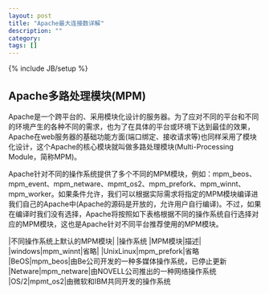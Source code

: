 ```yaml
---
layout: post
title: "Apache最大连接数详解"
description: ""
category: 
tags: []
---
```

{% include JB/setup %}
## Apache多路处理模块(MPM)
Apache是一个跨平台的、采用模块化设计的服务器。为了应对不同的平台和不同的环境产生的各种不同的需求，也为了在具体的平台或环境下达到最佳的效果，Apache在web服务器的基础功能方面(端口绑定、接收请求等)也同样采用了模块化设计，这个Apache的核心模块就叫做多路处理模块(Multi-Processing Module，简称MPM)。

Apache针对不同的操作系统提供了多个不同的MPM模块，例如：mpm_beos、mpm_event、mpm_netware、mpmt_os2、mpm_prefork、mpm_winnt、mpm_worker。如果条件允许，我们可以根据实际需求将指定的MPM模块编译进我们自己的Apache中(Apache的源码是开放的，允许用户自行编译)。不过，如果在编译时我们没有选择，Apache将按照如下表格根据不同的操作系统自行选择对应的MPM模块，这也是Apache针对不同平台推荐使用的MPM模块。

|不同操作系统上默认的MPM模块|
|操作系统 |MPM模块|描述|
|windows|mpm_winnt|省略|
|UnixLinux|mpm_prefork|省略
|BeOS|mpm_beos|由Be公司开发的一种多媒体操作系统，已停止更新
|Netware|mpm_netware|由NOVELL公司推出的一种网络操作系统
|OS/2|mpmt_os2|由微软和IBM共同开发的操作系统
